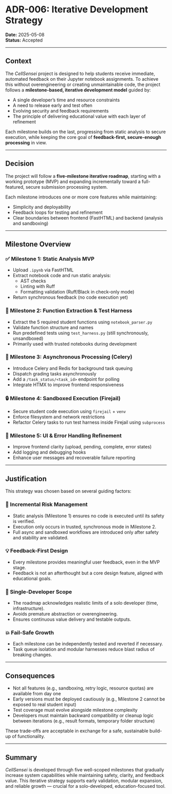 # ADR-006: Iterative Development Strategy

**Date:** 2025-05-08  
**Status:** Accepted

---

## Context

The *CellSensei* project is designed to help students receive immediate, automated feedback on their Jupyter notebook assignments. To achieve this without overengineering or creating unmaintainable code, the project follows a **milestone-based, iterative development model** guided by:

- A single developer’s time and resource constraints
- A need to release early and test often
- Evolving security and feedback requirements
- The principle of delivering educational value with each layer of refinement

Each milestone builds on the last, progressing from static analysis to secure execution, while keeping the core goal of **feedback-first, secure-enough processing** in view.

---

## Decision

The project will follow a **five-milestone iterative roadmap**, starting with a working prototype (MVP) and expanding incrementally toward a full-featured, secure submission processing system.

Each milestone introduces one or more core features while maintaining:
- Simplicity and deployability
- Feedback loops for testing and refinement
- Clear boundaries between frontend (FastHTML) and backend (analysis and sandboxing)

---

## Milestone Overview

### ✅ Milestone 1: Static Analysis MVP
- Upload `.ipynb` via FastHTML
- Extract notebook code and run static analysis:
  - AST checks
  - Linting with Ruff
  - Formatting validation (Ruff/Black in check-only mode)
- Return synchronous feedback (no code execution yet)

### 🔄 Milestone 2: Function Extraction & Test Harness
- Extract the 5 required student functions using `notebook_parser.py`
- Validate function structure and names
- Run predefined tests using `test_harness.py` (still synchronously, unsandboxed)
- Primarily used with trusted notebooks during development

### 🔄 Milestone 3: Asynchronous Processing (Celery)
- Introduce Celery and Redis for background task queuing
- Dispatch grading tasks asynchronously
- Add a `/task_status/<task_id>` endpoint for polling
- Integrate HTMX to improve frontend responsiveness

### 🔒 Milestone 4: Sandboxed Execution (Firejail)
- Secure student code execution using `firejail` + `venv`
- Enforce filesystem and network restrictions
- Refactor Celery tasks to run test harness inside Firejail using `subprocess`

### 🎨 Milestone 5: UI & Error Handling Refinement
- Improve frontend clarity (upload, pending, complete, error states)
- Add logging and debugging hooks
- Enhance user messages and recoverable failure reporting

---

## Justification

This strategy was chosen based on several guiding factors:

### 🔄 Incremental Risk Management
- Static analysis (Milestone 1) ensures no code is executed until its safety is verified.
- Execution only occurs in trusted, synchronous mode in Milestone 2.
- Full async and sandboxed workflows are introduced only after safety and stability are validated.

### 💡 Feedback-First Design
- Every milestone provides meaningful user feedback, even in the MVP stage.
- Feedback is not an afterthought but a core design feature, aligned with educational goals.

### 👤 Single-Developer Scope
- The roadmap acknowledges realistic limits of a solo developer (time, infrastructure).
- Avoids premature abstraction or overengineering.
- Ensures continuous value delivery and testable outputs.

### 💥 Fail-Safe Growth
- Each milestone can be independently tested and reverted if necessary.
- Task queue isolation and modular harnesses reduce blast radius of breaking changes.

---

## Consequences

- Not all features (e.g., sandboxing, retry logic, resource quotas) are available from day one
- Early versions must be deployed cautiously (e.g., Milestone 2 cannot be exposed to real student input)
- Test coverage must evolve alongside milestone complexity
- Developers must maintain backward compatibility or cleanup logic between iterations (e.g., result formats, temporary folder structure)

These trade-offs are acceptable in exchange for a safe, sustainable build-up of functionality.

---

## Summary

*CellSensei* is developed through five well-scoped milestones that gradually increase system capabilities while maintaining safety, clarity, and feedback value. This iterative strategy supports early validation, modular expansion, and reliable growth — crucial for a solo-developed, education-focused tool.

